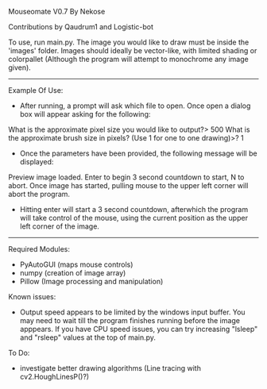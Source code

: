 Mouseomate V0.7
By Nekose

Contributions by Qaudrum1 and Logistic-bot


To use, run main.py. The image you would like to draw must be inside the 'images' folder. Images should ideally be vector-like, with limited shading or colorpallet (Although the program will attempt to monochrome any image given).

***
Example Of Use:

* After running, a prompt will ask which file to open. Once open a dialog box will appear asking for the following:

What is the approximate pixel size you would like to output?> 500
What is the approximate brush size in pixels? (Use 1 for one to one drawing)>? 1

* Once the parameters have been provided, the following message will be displayed:

Preview image loaded. Enter to begin 3 second countdown to start, N to abort. Once image has started, pulling mouse to the upper left corner will abort the program.

* Hitting enter will start a 3 second countdown, afterwhich the program will take control of the mouse, using the current position as the upper left corner of the image.

***

Required Modules:
* PyAutoGUI (maps mouse controls)
* numpy (creation of image array)
* Pillow (Image processing and manipulation)

Known issues:
* Output speed appears to be limited by the windows input buffer. You may need to wait till the program finishes running before the image apppears. If you have CPU speed issues, you can try increasing "lsleep" and "rsleep" values at the top of main.py.

To Do:
* investigate better drawing algorithms (Line tracing with cv2.HoughLinesP()?)
